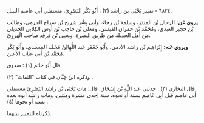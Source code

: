 ٦٨٢٤ - تمييز يَحْيَى بن راشد (٢) ، أَبُو بَكْر البَصْرِيّ، مستملي أبي عاصم النبيل.

**يروي عَن:** الرحال بْن المنذر، وسلمة بْن رجاء، وأبي بِشْر شريح بْن سراج الجرمي، وطالب بْن حجير العبدي، ومُحَمَّد بْن حمران القيسي، ومعلى بْن حاجب بْن أوس الكِلابي الجديلي من أهل الجديلة من طريق البصرة، ويحيى بْن فرقد صاحب الْهَرَوِيّ.

**ويروي عَنه:** إِبْرَاهِيم بْن راشد الأدمي، وأَبُو جَعْفَر عَبد اللَّهِابْنُ مُحَمَّد المسندي، وأَبُو بَكْر مُحَمَّد بْن أَبي عتاب الأعين.

قال أَبُو حاتم (١) : صدوق

وذكره ابنُ حِبَّان في كتاب "الثقات" (٢) .

قال البخاري (٣) : حدثني عَبد اللَّهِ بْن إِسْحَاق: قال: مات يَحْيَى بْن راشد البَصْرِيّ مستملي أبي عاصم قبل أَبِي عَاصِم بسنة أو نحوه، سنة إحدى عشرة ومئتين، ومات راشد أبوه بعده بستة أو نحوها (٤) .

ذكرناه للتمييز بينهما.